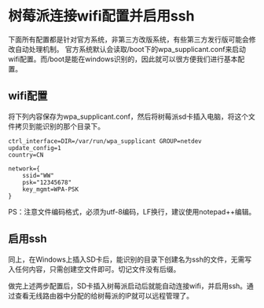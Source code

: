 # 树莓派连接wifi配置并启用ssh
<!--toc-->
下面所有配置都是针对官方系统，非第三方改版系统，有些第三方发行版可能会修改自动处理机制。
官方系统默认会读取/boot下的wpa_supplicant.conf来启动wifi配置。而/boot是能在windows识别的，因此就可以很方便我们进行基本配置。
## wifi配置
将下列内容保存为wpa_supplicant.conf，然后将树莓派sd卡插入电脑，将这个文件拷贝到能识别的那个目录下。
```
ctrl_interface=DIR=/var/run/wpa_supplicant GROUP=netdev
update_config=1
country=CN

network={
	ssid="WW"
	psk="12345678"
	key_mgmt=WPA-PSK
}
```
PS：注意文件编码格式，必须为utf-8编码，LF换行，建议使用notepad++编辑。

## 启用ssh
同上，在Windows上插入SD卡后，能识别的目录下创建名为ssh的文件，无需写入任何内容，只需创建空文件即可。切记文件没有后缀。

做完上述两步配置后，SD卡插入树莓派启动后就能自动连接wifi，并启用ssh。通过查看无线路由器中分配的给树莓派的IP就可以远程管理了。